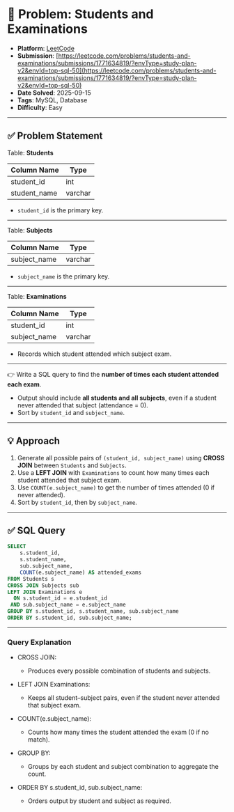 # 🧲 Problem: Students and Examinations

- **Platform**: [LeetCode](https://leetcode.com/problems/students-and-examinations/description/?envType=study-plan-v2&envId=top-sql-50)
- **Submission**: [https://leetcode.com/problems/students-and-examinations/submissions/1771634819/?envType=study-plan-v2&envId=top-sql-50](https://leetcode.com/problems/students-and-examinations/submissions/1771634819/?envType=study-plan-v2&envId=top-sql-50)
- **Date Solved**: 2025-09-15
- **Tags**: MySQL, Database
- **Difficulty**: Easy

---

## ✅ Problem Statement
Table: **Students**  

| Column Name | Type    |
|-------------|---------|
| student_id  | int     |
| student_name| varchar |

- `student_id` is the primary key.  

---

Table: **Subjects**  

| Column Name | Type    |
|-------------|---------|
| subject_name| varchar |

- `subject_name` is the primary key.  

---

Table: **Examinations**  

| Column Name | Type    |
|-------------|---------|
| student_id  | int     |
| subject_name| varchar |

- Records which student attended which subject exam.  

---

👉 Write a SQL query to find the **number of times each student attended each exam**.  
- Output should include **all students and all subjects**, even if a student never attended that subject (attendance = 0).  
- Sort by `student_id` and `subject_name`.  

---

## 💡 Approach  
1. Generate all possible pairs of `(student_id, subject_name)` using **CROSS JOIN** between `Students` and `Subjects`.  
2. Use a **LEFT JOIN** with `Examinations` to count how many times each student attended that subject exam.  
3. Use `COUNT(e.subject_name)` to get the number of times attended (0 if never attended).  
4. Sort by `student_id`, then by `subject_name`.  

---

## ✅ SQL Query  

```sql
SELECT 
    s.student_id,
    s.student_name,
    sub.subject_name,
    COUNT(e.subject_name) AS attended_exams
FROM Students s
CROSS JOIN Subjects sub
LEFT JOIN Examinations e
  ON s.student_id = e.student_id
 AND sub.subject_name = e.subject_name
GROUP BY s.student_id, s.student_name, sub.subject_name
ORDER BY s.student_id, sub.subject_name;
```

---

### Query Explanation

- CROSS JOIN:
  - Produces every possible combination of students and subjects.

- LEFT JOIN Examinations:
  - Keeps all student–subject pairs, even if the student never attended that subject exam.

- COUNT(e.subject_name):
  - Counts how many times the student attended the exam (0 if no match).

- GROUP BY:
  - Groups by each student and subject combination to aggregate the count.

- ORDER BY s.student_id, sub.subject_name:
  - Orders output by student and subject as required.
